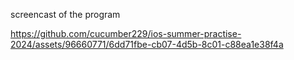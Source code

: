 screencast of the program

https://github.com/cucumber229/ios-summer-practise-2024/assets/96660771/6dd71fbe-cb07-4d5b-8c01-c88ea1e38f4a
